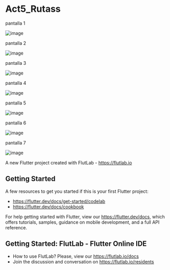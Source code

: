 # Act5_Rutass
pantalla 1

![image](https://github.com/user-attachments/assets/d7ed9d3c-b9c6-464e-a71a-e1f18c131056)


pantalla 2

![image](https://github.com/user-attachments/assets/9c002680-0edc-4d4a-88ee-81cfb79410e4)


pantalla 3

![image](https://github.com/user-attachments/assets/94f79fe3-53f2-4038-a762-8471be577232)


pantalla 4

![image](https://github.com/user-attachments/assets/486293b7-4426-4a27-921e-becdf4a80dec)


pantalla 5

![image](https://github.com/user-attachments/assets/ce612750-8042-43e4-b491-dc1a0b3c62c7)


pantalla 6

![image](https://github.com/user-attachments/assets/e5e6b189-3f3a-4517-bb8b-307383eefda7)


pantalla 7

![image](https://github.com/user-attachments/assets/48c5424c-a7ca-4c40-b480-1d46b4c04c21)









A new Flutter project created with FlutLab - https://flutlab.io

## Getting Started

A few resources to get you started if this is your first Flutter project:

- https://flutter.dev/docs/get-started/codelab
- https://flutter.dev/docs/cookbook

For help getting started with Flutter, view our
https://flutter.dev/docs, which offers tutorials,
samples, guidance on mobile development, and a full API reference.

## Getting Started: FlutLab - Flutter Online IDE

- How to use FlutLab? Please, view our https://flutlab.io/docs
- Join the discussion and conversation on https://flutlab.io/residents
